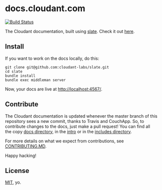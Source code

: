 # docs.cloudant.com

[![Build Status](https://travis-ci.org/cloudant-labs/slate.png?branch=master)](https://travis-ci.org/cloudant-labs/slate)

The Cloudant documentation, built using [slate](https://github.com/tripit/slate). Check it out [here](https://garbados.cloudant.com/api-ref/_design/couchapp/_rewrite).

## Install

If you want to work on the docs locally, do this:

    git clone git@github.com:cloudant-labs/slate.git
    cd slate
    bundle install
    bundle exec middleman server

Now, your docs are live at <http://localhost:4567/>.

## Contribute

The Cloudant documentation is updated whenever the master branch of this repository sees a new commit, thanks to Travis and CouchApp. So, to contribute changes to the docs, just make a pull request! You can find all the copy [docs directory](https://github.com/cloudant-labs/slate/tree/master/docs), in the [intro](https://github.com/cloudant-labs/slate/blob/master/docs/index.md) or in the [includes directory](https://github.com/cloudant-labs/slate/tree/master/docs/includes). 

For more details on what we expect from contributions, see [CONTRIBUTING.MD](https://github.com/cloudant-labs/slate/blob/master/CONTRIBUTING.md).

Happy hacking!

## License

[MIT](http://opensource.org/licenses/MIT), yo.
